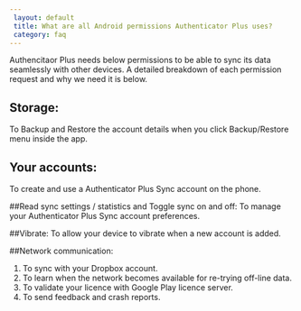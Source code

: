 ```yaml
---
 layout: default
 title: What are all Android permissions Authenticator Plus uses?
 category: faq
---
```


Authencitaor Plus needs below permissions to be able to sync its data seamlessly with other devices. A detailed breakdown of each permission request and why we need it is below. 

## Storage:
To Backup and Restore the account details when you click Backup/Restore menu inside the app.

## Your accounts:
To create and use a Authenticator Plus Sync account on the phone.

##Read sync settings / statistics and Toggle sync on and off:
To manage your Authenticator Plus Sync account preferences.

##Vibrate:
To allow your device to vibrate when a new account is added.

##Network communication:
1. To sync with your Dropbox account.
2. To learn when the network becomes available for re-trying off-line data.
3. To validate your licence with Google Play licence server.
4. To send feedback and crash reports.
